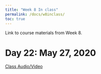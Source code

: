 ```yaml
---
title: "Week 8 In class"
permalink: /docs/w8inclass/
toc: true
---
```


Link to course materials from Week 8.

# Day 22: May 27, 2020

[Class Audio/Video](https://canvas.stanford.edu/courses/115648/files/folder/27%20May%202020%20-%20Audio%20Video)


<!--# Day 23: May 29, 2020

[Class Audio/Video](https://canvas.stanford.edu/courses/115648/files/folder/29%20May%202020%20-%20Audio%20Video)-->



